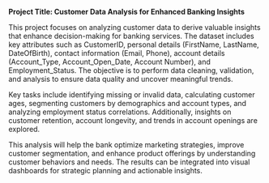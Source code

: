 **Project Title: Customer Data Analysis for Enhanced Banking Insights**  

This project focuses on analyzing customer data to derive valuable insights that enhance decision-making for banking services. The dataset includes key attributes such as CustomerID, personal details (FirstName, LastName, DateOfBirth), contact information (Email, Phone), account details (Account_Type, Account_Open_Date, Account Number), and Employment_Status. The objective is to perform data cleaning, validation, and analysis to ensure data quality and uncover meaningful trends.  

Key tasks include identifying missing or invalid data, calculating customer ages, segmenting customers by demographics and account types, and analyzing employment status correlations. Additionally, insights on customer retention, account longevity, and trends in account openings are explored.  

This analysis will help the bank optimize marketing strategies, improve customer segmentation, and enhance product offerings by understanding customer behaviors and needs. The results can be integrated into visual dashboards for strategic planning and actionable insights.  
